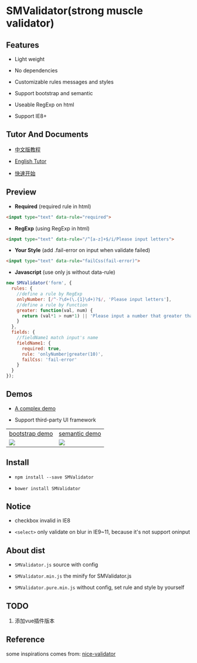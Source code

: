 # SMValidator(strong muscle validator)

## Features
- Light weight

- No dependencies

- Customizable rules messages and styles

- Support bootstrap and semantic

- Useable RegExp on html

- Support IE8+

## Tutor And Documents
- [中文版教程](https://wldragon.github.io/SMValidator/tutor/tutor1.html)

- [English Tutor](https://wldragon.github.io/SMValidator/tutor/tutor-en1.html)

- [快速开始](https://github.com/WLDragon/SMValidator/wiki/%E5%BF%AB%E9%80%9F%E5%BC%80%E5%A7%8B)

## Preview
- **Required** (required rule in html)

``` html
<input type="text" data-rule="required">
```

- **RegExp** (using RegExp in html)

``` html
<input type="text" data-rule="/^[a-z]+$/i/Please input letters">
```

- **Your Style** (add .fail-error on input when validate failed)

``` html
<input type="text" data-rule="failCss(fail-error)">
```

- **Javascript** (use only js without data-rule)

``` javascript
new SMValidator('form', {
  rules: {
    //define a rule by RegExp
    onlyNumber: [/^-?\d+(\.{1}\d+)?$/, 'Please input letters'],
    //define a rule by Function
    greater: function(val, num) {
      return (val*1 > num*1) || 'Please input a number that greater than ' + num;
    }
  },
  fields: {
    //fieldName1 match input's name
    fieldName1: {
      required: true,
      rule: 'onlyNumber|greater(10)',
      failCss: 'fail-error'
    }
  }
});
```

## Demos
- [A complex demo](https://wldragon.github.io/SMValidator/)

- Support third-party UI framework
<table>
    <tr>
      <td><a href="https://wldragon.github.io/SMValidator/bootstrap/">bootstrap demo</a></td>
      <td><a href="https://wldragon.github.io/SMValidator/semantic/">semantic demo</a></td>
    </tr>
    <tr>
      <td><img src="https://wldragon.github.io/SMValidator/bootstrap/scan.png"></td>
      <td><img src="https://wldragon.github.io/SMValidator/semantic/scan.png"></td>
    </tr>
</table>

## Install
- ```npm install --save SMValidator```

- ```bower install SMValidator```

## Notice
- checkbox invalid in IE8

- `<select>` only validate on blur in IE9~11, because it's not support oninput

## About dist
- `SMValidator.js` source with config

- `SMValidator.min.js` the minify for SMValidator.js

- `SMValidator.pure.min.js` without config, set rule and style by yourself

## TODO
1. 添加vue插件版本

## Reference
some inspirations comes from: [nice-validator](https://github.com/niceue/nice-validator)